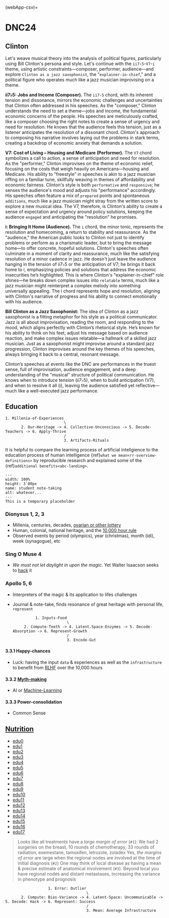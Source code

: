 (webApp-csv)=
# DNC24

## Clinton
Let's weave musical theory into the analysis of political figures, particularly using Bill Clinton's persona and style. Let's continue with the `ii7♭5`-`V7`-`i` theme, using artistic constraints—composer, performer, audience—and explore `Clinton as a jazz saxophonist`, the "`explainer-in-chief`," and a political figure who operates much like a jazz musician improvising on a theme.

**ii7♭5: Jobs and Income (Composer).** The `ii7♭5` chord, with its inherent tension and dissonance, mirrors the economic challenges and uncertainties that Clinton often addressed in his speeches. As the "composer," Clinton understands the need to set a theme—jobs and income, the fundamental economic concerns of the people. His speeches are meticulously crafted, like a composer choosing the right notes to create a sense of urgency and need for resolution. He knows that the audience feels this tension, just as a listener anticipates the resolution of a dissonant chord. Clinton's approach to composing his narrative involves laying out the problems in stark terms, creating a backdrop of economic anxiety that demands a solution.

**V7: Cost of Living – Housing and Medicare (Performer).** The `V7` chord symbolizes a call to action, a sense of anticipation and need for resolution. As the "performer," Clinton improvises on the theme of economic relief, focusing on the costs that weigh heavily on Americans—housing and Medicare. His ability to "freestyle" in speeches is akin to a jazz musician riffing on a familiar tune, skillfully weaving in themes of affordability and economic fairness. Clinton's style is both `performative` and `responsive`; he senses the audience's mood and adjusts his "performance" accordingly. His speeches often feature a mix of `prepared` points and spontaneous `additions`, much like a jazz musician might stray from the written score to explore a new musical idea. The V7, therefore, is Clinton's ability to create a sense of expectation and urgency around policy solutions, keeping the audience `engaged` and anticipating the "resolution" he promises.

**i: Bringing It Home (Audience).** The `i` chord, the minor tonic, represents the resolution and homecoming, a return to stability and reassurance. As the "audience," the American public looks to Clinton not just to identify problems or perform as a charismatic leader, but to bring the message home—to offer concrete, hopeful solutions. Clinton's speeches often culminate in a moment of clarity and reassurance, much like the satisfying resolution of a minor cadence in jazz. He doesn't just leave the audience hanging in the tension of ii7♭5 or the anticipation of V7; he brings it back home to i, emphasizing policies and solutions that address the economic insecurities he’s highlighted. This is where Clinton's "explainer-in-chief" role shines—he breaks down complex issues into `relatable` terms, much like a jazz musician might reinterpret a complex melody into something universally appealing. The i chord represents hope and resolution, aligning with Clinton's narrative of progress and his ability to connect emotionally with his audience.

**Bill Clinton as a Jazz Saxophonist:** The idea of Clinton as a jazz saxophonist is a fitting metaphor for his style as a political communicator. Jazz is all about improvisation, reading the room, and responding to the mood, which aligns perfectly with Clinton’s rhetorical style. He’s known for his ability to think on his feet, adjust his message based on audience reaction, and make complex issues relatable—a hallmark of a skilled jazz musician. Just as a saxophonist might improvise around a standard jazz progression, Clinton improvises around the key themes of his speeches, always bringing it back to a central, resonant message.

Clinton’s speeches at events like the DNC are performances in the truest sense, full of improvisation, audience engagement, and a deep understanding of the "musical" structure of political communication. He knows when to introduce tension (ii7♭5), when to build anticipation (V7), and when to resolve it all (i), leaving the audience satisfied yet reflective—much like a well-executed jazz performance.


## Education

    1. Millenia-of-Experiences
                              \
           2. Our-Heritage -> 4. Collective-Unconscious -> 5. Decode-Teachers -> 6. Apply-Thrive
                              /
                              3. Artifacts-Rituals 

It is helpful to compare the learning process of artificial intellgience to the education process of human intelligence {ref}`what we mean<rr-overview-definitions>` by reproducible research and explained some of the {ref}`additional benefits<abc-landing>`.


```{figure} https://encrypted-tbn0.gstatic.com/images?q=tbn:ANd9GcQEnQS7DcP7Eksp7Vj4R1tBykz3mcnQrKUr5g&s
---
width: 100%
height: 3`00px
name: student note-taking
alt: whatever...
---
This is a temporary placeholder
```

### Dionysus 1, 2, 3
- Millenia, centuries, decades, [ovarian or other lottery](https://en.wikipedia.org/wiki/Outliers_(book)#Background)
- Human, colonial, national heritage, and the [10,000 hour rule](https://www.sparknotes.com/lit/outliers/summary/)
- Observed events by period (olympics), year (christmas), month (idi), week (synagogue), etc

### Sing O Muse 4
- _We must not let daylight in upon the magic_. Yet Walter Isaacson seeks to [hack](https://en.wikipedia.org/wiki/The_Innovators_(book)) it

### Apollo 5, 6
- Interpreters of the magic & its application to lifes challenges
- Journal & note-take, finds resonance of great heritage with personal life, `represent`

                1. Inputs-Food
                              \
           2. Compute-Teeth -> 4. Latent.Space-Enzymes -> 5. Decode-Absorption -> 6. Represent-Growth
                              /
                              3. Encode-Gut

#### 3.3.1 Happy-chances
- Luck: having the input `data` & experiences as well as the `infrastructure` to benefit from [RLHF](https://en.wikipedia.org/wiki/Reinforcement_learning_from_human_feedback`) over the 10,000 hours

#### 3.3.2 [Myth-making](https://www.youtube.com/watch?v=TYAKHLrr51w)
- AI or [Machine-Learning](https://www.youtube.com/watch?v=SVdTF4_QrTM)

#### 3.3.3 Power-consolidation
- Common Sense


## [Nutrition](https://www.gutenberg.org/cache/epub/52319/pg52319-images.html)
- [edu0](education/intro.ipynb)
- [edu1](education/edu1.ipynb)
- [edu2](education/edu2.ipynb)
- [edu3](education/edu3.ipynb)
- [edu4](education/edu4.ipynb)
- [edu5](education/edu5.ipynb)
- [edu6](education/edu6.ipynb)
- [edu7](education/edu7.ipynb)
- [edu8](education/edu8.ipynb)
- [edu9](education/edu9.ipynb)
- [edu10](education/edu10.ipynb)
- [edu11](education/edu11.ipynb)
- [edu12](education/edu12.ipynb)
- [edu13](education/edu13.ipynb)
- [edu14](education/edu14.ipynb)
- [edu15](education/edu15.ipynb)
- [edu16](education/edu16.ipynb)
- [edu17](education/edu17.ipynb)

> Looks like all treatments have a _large margin of error_ (`#1`): We had 2 surgeries on the breast, 10 rounds of chemotherapy, 33 rounds of radiation, exemestane, tamoxifen, letrozole, zoladex
> Yes, _the margins of error_ are large when the regional nodes are involved at the time of initial diagnosis (`#2`)
> One may think of local disease as having a mean & precise estimate of anatomical involvement (`#3`). Beyond local you have regional nodes and distant metastases, increasing the variance in phenotype and prognosis


                       1. Error: Outlier
                                        \
           2. Compute: Bias-Variance -> 4. Latent-Space: Uncommunicable -> 5. Decode: Hack -> 6. Represent: Success
                                        /
                                        3. Mean: Average Infrastructure